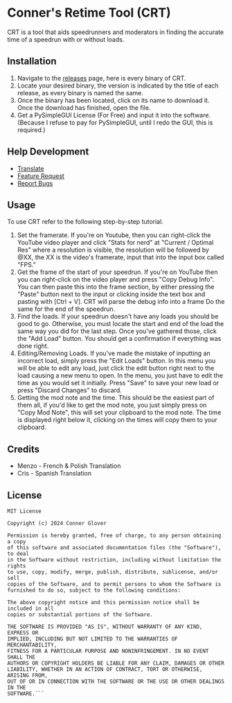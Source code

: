 # Conner's Retime Tool (CRT)

CRT is a tool that aids speedrunners and moderators in finding the accurate time of a speedrun with or without loads. 

## Installation

1. Navigate to the [releases](https://github.com/connerglover/Conners-Retime-Tool/releases/) page, here is every binary of CRT.
2. Locate your desired binary, the version is indicated by the title of each release, as every binary is named the same.
3. Once the binary has been located, click on its name to download it. Once the download has finished, open the file.
4. Get a PySimpleGUI License (For Free) and input it into the software. (Because I refuse to pay for PySimpleGUI, until I redo the GUI, this is required.)

## Help Development

- [Translate](https://forms.gle/7R2og1FAcXDrfr7c9)
- [Feature Request](https://forms.gle/gxr8dVEU5buHSYmN6) 
- [Report Bugs](https://forms.gle/YniGotPDvy4Cb2v57)

## Usage

To use CRT refer to the following step-by-step tutorial.

1. Set the framerate. If you're on Youtube, then you can right-click the YouTube video player and click "Stats for nerd" at "Current / Optimal Res" where a resolution is visible, the resolution will be followed by @XX, the XX is the video's framerate, input that into the input box called "FPS."
2. Get the frame of the start of your speedrun. If you're on YouTube then you can right-click on the video player and press "Copy Debug Info". You can then paste this into the frame section, by either pressing the "Paste" button next to the input or clicking inside the text box and pasting with [Ctrl + V]. CRT will parse the debug info into a frame Do the same for the end of the speedrun.
3. Find the loads. If your speedrun doesn't have any loads you should be good to go. Otherwise, you must locate the start and end of the load the same way you did for the last step. Once you've gathered those, click the "Add Load" button. You should get a confirmation if everything was done right.
4. Editing/Removing Loads. If you've made the mistake of inputting an incorrect load, simply press the "Edit Loads" button. In this menu you will be able to edit any load, just click the edit button right next to the load causing a new menu to open. In the menu, you just have to edit the time as you would set it initially. Press "Save" to save your new load or press "Discard Changes" to discard.
5. Getting the mod note and the time. This should be the easiest part of them all, if you'd like to get the mod note, you just simply press on "Copy Mod Note", this will set your clipboard to the mod note. The time is displayed right below it, clicking on the times will copy them to your clipboard.

## Credits

- Menzo - French & Polish Translation
- Cris - Spanish Translation

## License
```
MIT License

Copyright (c) 2024 Conner Glover

Permission is hereby granted, free of charge, to any person obtaining a copy
of this software and associated documentation files (the "Software"), to deal
in the Software without restriction, including without limitation the rights
to use, copy, modify, merge, publish, distribute, sublicense, and/or sell
copies of the Software, and to permit persons to whom the Software is
furnished to do so, subject to the following conditions:

The above copyright notice and this permission notice shall be included in all
copies or substantial portions of the Software.

THE SOFTWARE IS PROVIDED "AS IS", WITHOUT WARRANTY OF ANY KIND, EXPRESS OR
IMPLIED, INCLUDING BUT NOT LIMITED TO THE WARRANTIES OF MERCHANTABILITY,
FITNESS FOR A PARTICULAR PURPOSE AND NONINFRINGEMENT. IN NO EVENT SHALL THE
AUTHORS OR COPYRIGHT HOLDERS BE LIABLE FOR ANY CLAIM, DAMAGES OR OTHER
LIABILITY, WHETHER IN AN ACTION OF CONTRACT, TORT OR OTHERWISE, ARISING FROM,
OUT OF OR IN CONNECTION WITH THE SOFTWARE OR THE USE OR OTHER DEALINGS IN THE
SOFTWARE.```
